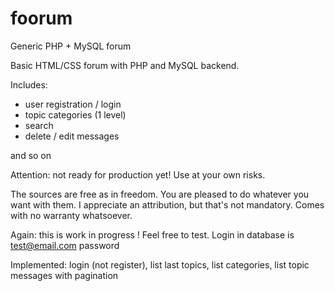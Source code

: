 # foorum
Generic PHP + MySQL forum

Basic HTML/CSS forum with PHP and MySQL backend.

Includes:

- user registration / login
- topic categories (1 level)
- search
- delete / edit messages

and so on

Attention: not ready for production yet! Use at your own risks.

The sources are free as in freedom. You are pleased to do whatever you want with them.
I appreciate an attribution, but that's not mandatory.
Comes with no warranty whatsoever.

Again: this is work in progress !
Feel free to test.
Login in database is test@email.com password

Implemented: login (not register), list last topics, list categories, list topic messages with pagination